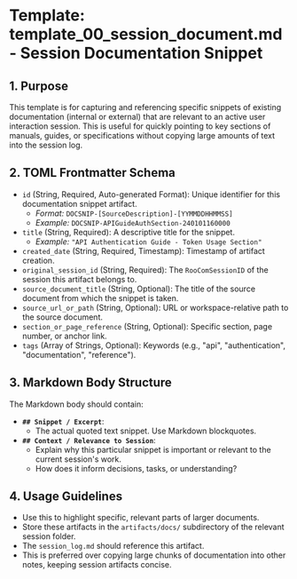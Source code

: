 # Template: template_00_session_document.md - Session Documentation Snippet

## 1. Purpose

This template is for capturing and referencing specific snippets of existing documentation (internal or external) that are relevant to an active user interaction session. This is useful for quickly pointing to key sections of manuals, guides, or specifications without copying large amounts of text into the session log.

## 2. TOML Frontmatter Schema

*   `id` (String, Required, Auto-generated Format): Unique identifier for this documentation snippet artifact.
    *   *Format:* `DOCSNIP-[SourceDescription]-[YYMMDDHHMMSS]`
    *   *Example:* `DOCSNIP-APIGuideAuthSection-240101160000`
*   `title` (String, Required): A descriptive title for the snippet.
    *   *Example:* `"API Authentication Guide - Token Usage Section"`
*   `created_date` (String, Required, Timestamp): Timestamp of artifact creation.
*   `original_session_id` (String, Required): The `RooComSessionID` of the session this artifact belongs to.
*   `source_document_title` (String, Optional): The title of the source document from which the snippet is taken.
*   `source_url_or_path` (String, Optional): URL or workspace-relative path to the source document.
*   `section_or_page_reference` (String, Optional): Specific section, page number, or anchor link.
*   `tags` (Array of Strings, Optional): Keywords (e.g., "api", "authentication", "documentation", "reference").

## 3. Markdown Body Structure

The Markdown body should contain:

*   **`## Snippet / Excerpt`**:
    *   The actual quoted text snippet. Use Markdown blockquotes.
*   **`## Context / Relevance to Session`**:
    *   Explain why this particular snippet is important or relevant to the current session's work.
    *   How does it inform decisions, tasks, or understanding?

## 4. Usage Guidelines

*   Use this to highlight specific, relevant parts of larger documents.
*   Store these artifacts in the `artifacts/docs/` subdirectory of the relevant session folder.
*   The `session_log.md` should reference this artifact.
*   This is preferred over copying large chunks of documentation into other notes, keeping session artifacts concise.